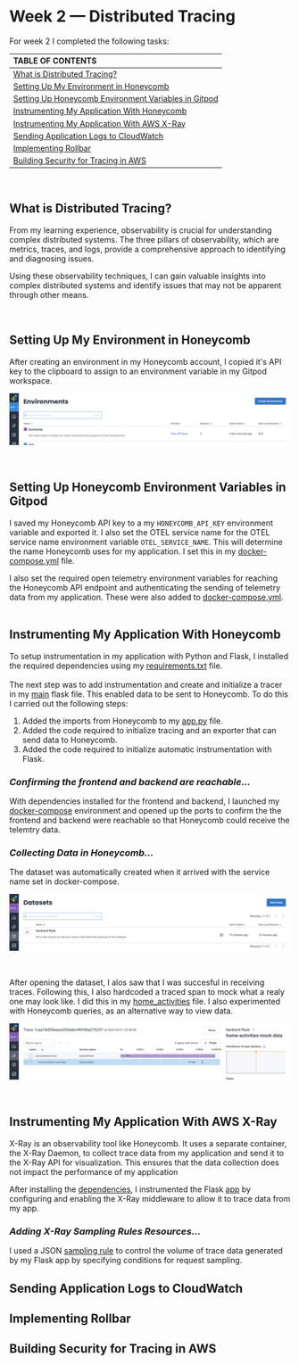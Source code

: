 # Week 2 — Distributed Tracing

For week 2 I completed the following tasks:

| TABLE OF CONTENTS |
| :-------------- |
| [What is Distributed Tracing?](#what-is-distributed-tracing) |
| [Setting Up My Environment in Honeycomb](#setting-up-my-environment-in-honeycomb) |
| [Setting Up Honeycomb Environment Variables in Gitpod](#setting-up-honeycomb-environment-variables-in-gitpod) |
| [Instrumenting My Application With Honeycomb](#instrumenting-my-application-with-honeycomb) |
| [Instrumenting My Application With AWS X-Ray](#instrumenting-my-application-with-aws-x-ray) |
| [Sending Application Logs to CloudWatch](#sending-application-logs-to-cloudwatch) |
| [Implementing Rollbar](#implementing-rollbar) |
| [Building Security for Tracing in AWS](#building-security-for-tracing-in-aws) |

<br>

## What is Distributed Tracing?

<p>From my learning experience, observability is crucial for understanding complex distributed systems. The three pillars of observability, which are metrics, traces, and logs, provide a comprehensive approach to identifying and diagnosing issues.<p> 
  
<p>Using these observability techniques, I can gain valuable insights into complex distributed systems and identify issues that may not be apparent through other means.<p>

<br>

## Setting Up My Environment in Honeycomb
  
After creating an environment in my Honeycomb account, I copied it's API key to the clipboard to assign to an environment variable in my Gitpod workspace. 

<p align="center">
<img src="assets/environment-created.png" >
</p>
<br>

## Setting Up Honeycomb Environment Variables in Gitpod

I saved my Honeycomb API key to a my `HONEYCOMB_API_KEY` environment variable and exported it. I also set the OTEL service name for the OTEL service name environment variable `OTEL_SERVICE_NAME`. This will determine the name Honeycomb uses for my application. I set this in my [docker-compose.yml](../docker-compose.yml) file.
<br>

I also set the required open telemetry environment variables for reaching the Honeycomb API endpoint and authenticating the sending of telemetry data from my application. These were also added to [docker-compose.yml](../docker-compose.yml).
<br>
<br>

## Instrumenting My Application With Honeycomb

To setup instrumentation in my application with Python and Flask, I installed the required dependencies using my [requirements.txt](../backend-flask/requirements.txt) file.
<br>
<br>
The next step was to add instrumentation and create and initialize a tracer in my [main](../backend-flask/app.py) flask file. This enabled data to be sent to Honeycomb. To do this I carried out the following steps:

1. Added the imports from Honeycomb to my [app.py](../backend-flask/app.py) file.
2. Added the code required to initialize tracing and an exporter that can send data to Honeycomb.
3. Added the code required to initialize automatic instrumentation with Flask.

### ***Confirming the frontend and backend are reachable...***

With dependencies installed for the frontend and backend, I launched my [docker-compose](../docker-compose.yml) environment and opened up the ports to confirm the the frontend and backend were reachable so that Honeycomb could receive the telemtry data. 

### ***Collecting Data in Honeycomb...***

The dataset was automatically created when it arrived with the service name set in docker-compose. 

<p align="center">
<img src="assets/honeycomb-dataset.png" >
</p>
<br>

After opening the dataset, I alos saw that I was succesful in receiving traces. Following this, I also hardcoded a traced span to mock what a realy one may look like. I did this in my [home_activities](../backend-flask/services/home_activities.py) file. I also experimented with Honeycomb queries, as an alternative way to view data. 

<p align="center">
<img src="assets/honeycomb-mockdata-span.png" >
</p>
<br>

## Instrumenting My Application With AWS X-Ray

X-Ray is an observability tool like Honeycomb. It uses a separate container, the X-Ray Daemon, to collect trace data from my application and send it to the X-Ray API for visualization. This ensures that the data collection does not impact the performance of my application
<br>
  
After installing the [dependencies](../backend-flask/requirements.txt), I instrumented the Flask [app](../backend-flask/app.py) by configuring and enabling the X-Ray middleware to allow it to trace data from my app. 
<br>

### ***Adding X-Ray Sampling Rules Resources...***

I used a JSON [sampling rule](../aws/json/xray.json) to control the volume of trace data generated by my Flask app by specifying conditions for request sampling.


## Sending Application Logs to CloudWatch

## Implementing Rollbar

## Building Security for Tracing in AWS


